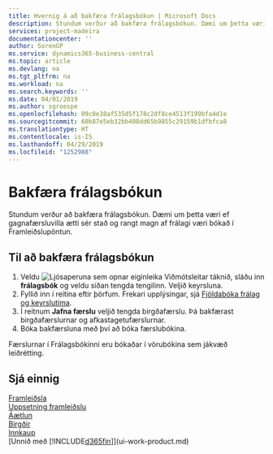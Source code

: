 ```yaml
---
title: Hvernig á að bakfæra frálagsbókun | Microsoft Docs
description: Stundum verður að bakfæra frálagsbókun. Dæmi um þetta væri ef gagnafærsluvilla ætti sér stað og rangt magn af frálagi væri bókað í Framleiðslupöntun.
services: project-madeira
documentationcenter: ''
author: SorenGP
ms.service: dynamics365-business-central
ms.topic: article
ms.devlang: na
ms.tgt_pltfrm: na
ms.workload: na
ms.search.keywords: ''
ms.date: 04/01/2019
ms.author: sgroespe
ms.openlocfilehash: 09c8e38af535d5f178c2df8ce4513f199bfa4d1e
ms.sourcegitcommit: 60b87e5eb32bb408dd65b9855c29159b1dfbfca8
ms.translationtype: HT
ms.contentlocale: is-IS
ms.lasthandoff: 04/29/2019
ms.locfileid: "1252988"
---
```

# <a name="reverse-output-posting"></a>Bakfæra frálagsbókun
Stundum verður að bakfæra frálagsbókun. Dæmi um þetta væri ef gagnafærsluvilla ætti sér stað og rangt magn af frálagi væri bókað í Framleiðslupöntun.  

## <a name="to-reverse-an-output-posting"></a>Til að bakfæra frálagsbókun  
1.  Veldu ![Ljósaperuna sem opnar eiginleika Viðmótsleitar](media/ui-search/search_small.png "Segðu mér hvað þú vilt gera") táknið, sláðu inn **frálagsbók** og veldu síðan tengda tengilinn. Veljið keyrsluna.  
2. Fyllið inn í reitina eftir þörfum. Frekari upplýsingar, sjá [Fjöldabóka frálag og keyrslutíma](production-how-to-post-output-quantity.md).
3.  Í reitnum **Jafna færslu** veljið tengda birgðafærslu. Þá bakfærast birgðafærslurnar og afkastagetufærslurnar.  
4. Bóka bakfærsluna með því að bóka færslubókina.  

Færslurnar í Frálagsbókinni eru bókaðar í vörubókina sem jákvæð leiðrétting.  

## <a name="see-also"></a>Sjá einnig  
 [Framleiðsla](production-manage-manufacturing.md)    
 [Uppsetning framleiðslu](production-configure-production-processes.md)  
 [Áætlun](production-planning.md)      
 [Birgðir](inventory-manage-inventory.md)  
 [Innkaup](purchasing-manage-purchasing.md)  
 [Unnið með [!INCLUDE[d365fin](includes/d365fin_md.md)]](ui-work-product.md)  
